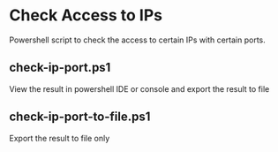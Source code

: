 # Check Access to IPs

Powershell script to check the access to certain IPs with certain ports.

## check-ip-port.ps1

View the result in powershell IDE or console and export the result to file

## check-ip-port-to-file.ps1

Export the result to file only